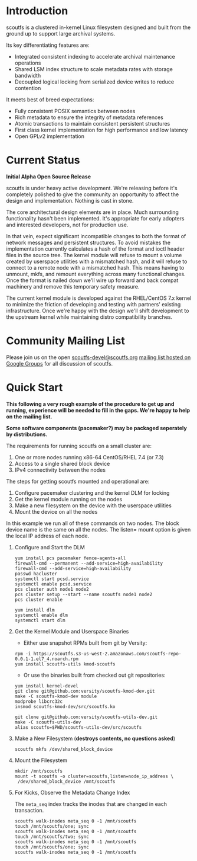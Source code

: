 # Introduction

scoutfs is a clustered in-kernel Linux filesystem designed and built
from the ground up to support large archival systems.

Its key differentiating features are:

 - Integrated consistent indexing to accelerate archival maintenance operations
 - Shared LSM index structure to scale metadata rates with storage bandwidth
 - Decoupled logical locking from serialized device writes to reduce contention

It meets best of breed expectations:

 * Fully consistent POSIX semantics between nodes
 * Rich metadata to ensure the integrity of metadata references
 * Atomic transactions to maintain consistent persistent structures
 * First class kernel implementation for high performance and low latency
 * Open GPLv2 implementation

# Current Status

**Initial Alpha Open Source Release**

scoutfs is under heavy active development.  We're releasing before it's
completely polished to give the community an opportunity to affect the
design and implementation.  Nothing is cast in stone. 

The core architectural design elements are in place.  Much surrounding
functionality hasn't been implemented.  It's appropriate for early
adopters and interested developers, not for production use.

In that vein, expect significant incompatible changes to both the format
of network messages and persistent structures.  To avoid mistakes the
implementation currently calculates a hash of the format and ioctl
header files in the source tree.  The kernel module will refuse to mount
a volume created by userspace utilities with a mismatched hash, and it
will refuse to connect to a remote node with a mismatched hash.  This
means having to unmount, mkfs, and remount everything across many
functional changes.  Once the format is nailed down we'll wire up
forward and back compat machinery and remove this temporary safety
measure. 

The current kernel module is developed against the RHEL/CentOS 7.x
kernel to minimize the friction of developing and testing with partners'
existing infrastructure.  Once we're happy with the design we'll shift
development to the upstream kernel while maintaining distro
compatibility branches.

# Community Mailing List

Please join us on the open scoutfs-devel@scoutfs.org [mailing list
hosted on Google Groups](https://groups.google.com/a/scoutfs.org/forum/#!forum/scoutfs-devel)
for all discussion of scoutfs.

# Quick Start

**This following a very rough example of the procedure to get up and
running, experience will be needed to fill in the gaps.  We're happy to
help on the mailing list.**

__Some software components (pacemaker?) may be packaged seperately by
distributions.__

The requirements for running scoutfs on a small cluster are:

 1. One or more nodes running x86-64 CentOS/RHEL 7.4 (or 7.3)
 2. Access to a single shared block device
 3. IPv4 connectivity between the nodes

The steps for getting scoutfs mounted and operational are:

 1. Configure pacemaker clustering and the kernel DLM for locking
 2. Get the kernel module running on the nodes
 3. Make a new filesystem on the device with the userspace utilities
 4. Mount the device on all the nodes

In this example we run all of these commands on two nodes.  The block
device name is the same on all the nodes.  The listen= mount option is
given the local IP address of each node. 

1. Configure and Start the DLM


   ```shell
   yum install pcs pacemaker fence-agents-all
   firewall-cmd --permanent --add-service=high-availability
   firewall-cmd --add-service=high-availability
   passwd hacluster
   systemctl start pcsd.service
   systemctl enable pcsd.service
   pcs cluster auth node1 node2
   pcs cluster setup --start --name scoutfs node1 node2
   pcs cluster enable

   yum install dlm
   systemctl enable dlm
   systemctl start dlm
   ```

2. Get the Kernel Module and Userspace Binaries

   * Either use snapshot RPMs built from git by Versity:

   ```shell
   rpm -i https://scoutfs.s3-us-west-2.amazonaws.com/scoutfs-repo-0.0.1-1.el7_4.noarch.rpm
   yum install scoutfs-utils kmod-scoutfs
   ```

   * Or use the binaries built from checked out git repositories:

   ```shell
   yum install kernel-devel
   git clone git@github.com:versity/scoutfs-kmod-dev.git
   make -C scoutfs-kmod-dev module 
   modprobe libcrc32c
   insmod scoutfs-kmod-dev/src/scoutfs.ko

   git clone git@github.com:versity/scoutfs-utils-dev.git
   make -C scoutfs-utils-dev
   alias scoutfs=$PWD/scoutfs-utils-dev/src/scoutfs

   ```

3. Make a New Filesystem (**destroys contents, no questions asked**) 

   ```shell
   scoutfs mkfs /dev/shared_block_device
   ```


4. Mount the Filesystem 

   ```shell
   mkdir /mnt/scoutfs
   mount -t scoutfs -o cluster=scoutfs,listen=node_ip_address \
	/dev/shared_block_device /mnt/scoutfs

   ```

5. For Kicks, Observe the Metadata Change Index

   The `meta_seq` index tracks the inodes that are changed in each
   transaction.

   ```shell
   scoutfs walk-inodes meta_seq 0 -1 /mnt/scoutfs
   touch /mnt/scoutfs/one; sync
   scoutfs walk-inodes meta_seq 0 -1 /mnt/scoutfs
   touch /mnt/scoutfs/two; sync
   scoutfs walk-inodes meta_seq 0 -1 /mnt/scoutfs
   touch /mnt/scoutfs/one; sync
   scoutfs walk-inodes meta_seq 0 -1 /mnt/scoutfs
   ```
